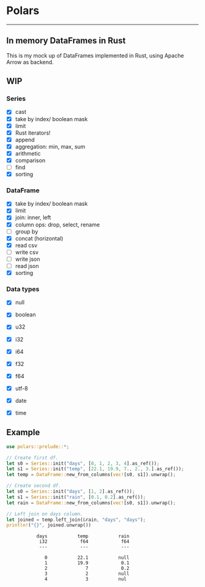 # Polars
---

## In memory DataFrames in Rust

This is my mock up of DataFrames implemented in Rust, using Apache Arrow as backend.

## WIP

### Series
- [x] cast
- [x] take by index/ boolean mask
- [x] limit
- [x] Rust iterators!
- [x] append
- [x] aggregation: min, max, sum
- [x] arithmetic
- [x] comparison
- [ ] find
- [x] sorting

### DataFrame
- [x] take by index/ boolean mask
- [x] limit
- [x] join: inner, left
- [x] column ops: drop, select, rename
- [ ] group by
- [x] concat (horizontal)
- [x] read csv
- [ ] write csv
- [ ] write json
- [ ] read json
- [x] sorting

### Data types
- [x] null
- [x] boolean
- [x] u32
- [x] i32
- [x] i64
- [x] f32
- [x] f64
- [x] utf-8
- [x] date
- [x] time


## Example

```rust
use polars::prelude::*;

// Create first df.
let s0 = Series::init("days", [0, 1, 2, 3, 4].as_ref());
let s1 = Series::init("temp", [22.1, 19.9, 7., 2., 3.].as_ref());
let temp = DataFrame::new_from_columns(vec![s0, s1]).unwrap();

// Create second df.
let s0 = Series::init("days", [1, 2].as_ref());
let s1 = Series::init("rain", [0.1, 0.2].as_ref());
let rain = DataFrame::new_from_columns(vec![s0, s1]).unwrap();

// Left join on days column.
let joined = temp.left_join(&rain, "days", "days");
println!("{}", joined.unwrap())
```

```text
           days           temp           rain
            i32            f64            f64
            ---            ---            ---

              0           22.1           null
              1           19.9            0.1
              2              7            0.2
              3              2           null
              4              3           nul
```
